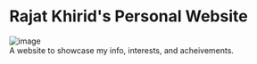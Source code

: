# Rajat Khirid's Personal Website
![image](https://github.com/Rajat255/PortFolio/assets/78610455/3e617306-cce4-44c4-9bba-d60648fac69b)
<br>A website to showcase my info, interests, and acheivements.
